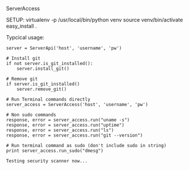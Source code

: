 ServerAccess

SETUP:
    virtualenv -p /usr/local/bin/python venv
    source venv/bin/activate
    easy_install .

Typcical usage:

    server = ServerApi('host', 'username', 'pw')

    # Install git
    if not server.is_git_installed():
        server.install_git()

    # Remove git
    if server.is_git_installed()
        server.remove_git()

    # Run Terminal commands directly
    server_access = ServerAccess('host', 'username', 'pw')

    # Non sudo commands
    response, error = server_access.run("uname -s")
    response, error = server_access.run("uptime")
    response, error = server_access.run("ls")
    response, error = server_access.run("git --version")

    # Run terminal command as sudo (don't include sudo in string)
    print server_access.run_sudo("dmesg")

    Testing security scanner now...